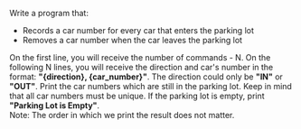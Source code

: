 Write a program that:
-	Records a car number for every car that enters the parking lot
-	Removes a car number when the car leaves the parking lot  

On the first line, you will receive the number of commands - N. On the following N lines, you will receive the direction and car's number in the format: **"{direction}, {car_number}"**. The direction could only be **"IN"** or **"OUT"**. Print the car numbers which are still in the parking lot. Keep in mind that all car numbers must be unique. If the parking lot is empty, print **"Parking Lot is Empty"**.  
Note: The order in which we print the result does not matter.
